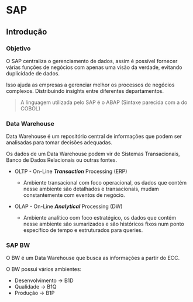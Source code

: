 # SAP

## Introdução

### Objetivo

O SAP centraliza o gerenciamento de dados, assim é possível fornecer várias funções de negócios com apenas uma visão da verdade, evitando duplicidade de dados.

Isso ajuda as empresas a gerenciar melhor os processos de negócios complexos. Distribuindo insights entre diferentes departamentos.

> A linguagem utilizada pelo SAP é o ABAP (Sintaxe parecida com a do COBOL)

### Data Warehouse

Data Warehouse é um repositório central de informações que podem ser analisadas para tomar decisões adequadas. 

Os dados de um Data Warehouse podem vir de Sistemas Transacionais, Banco de Dados Relacionais ou outras fontes.

- OLTP - On-Line ***Transaction*** Processing (ERP)

    - Ambiente transacional com foco operacional, os dados que contém nesse ambiente são detalhados e transacionais, mudam constantemente com eventos de negócio.

- OLAP - On-Line ***Analytical*** Processing (DW)

    - Ambiente analítico com foco estratégico, os dados que contém nesse ambiente são sumarizados e são históricos fixos num ponto específico de tempo e estruturados para queries.

### SAP BW

O BW é um Data Warehouse que busca as informações a partir do ECC.

O BW possui vários ambientes: 

- Desenvolvimento   -> B1D
- Qualidade         -> B1Q
- Produção          -> B1P